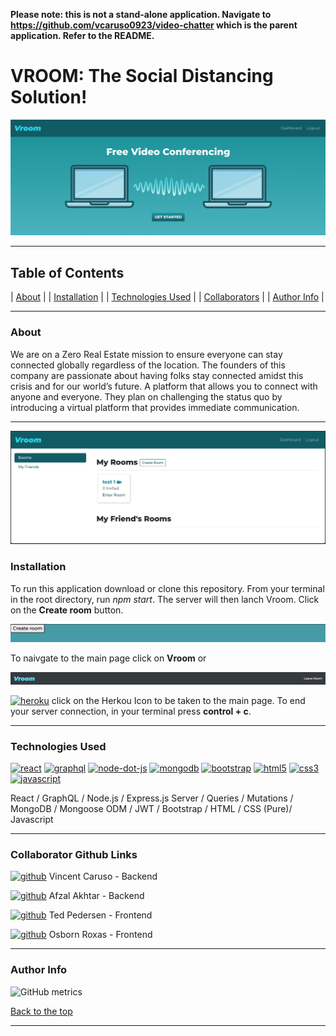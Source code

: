 **Please note: this is not a stand-alone application. Navigate to https://github.com/vcaruso0923/video-chatter which is the parent application. Refer to the README.**

# VROOM: The Social Distancing Solution!
![The Social Distancing Solution!](https://github.com/vcaruso0923/video-chatter-2-2/blob/master/vroom-main-photo.png)

--- 

## Table of Contents 

| [About](#about) |
| [Installation](#installation) |
| [Technologies Used](#technologies-used) |
| [Collaborators](#collaborator-github-links) |
| [Author Info](#author-info) |

---

### About

We are on a Zero Real Estate mission to ensure everyone can stay connected globally regardless of the location. The founders of this company are passionate about having folks stay connected amidst this crisis and for our world’s future. A platform that allows you to connect with anyone and everyone. They plan on challenging the status quo by introducing a virtual platform that provides immediate communication.

---


 ![ReadMe Image](https://github.com/vcaruso0923/video-chatter-2-2/blob/master/vroom-rooms.png)
 
 
### Installation

 
 To run this application download or clone this repository. From your terminal in the root directory, run *npm start*.
 The server will then lanch Vroom. Click on the **Create room** button. 
 
 ![ReadMe Image](https://github.com/vcaruso0923/video-chatter-2-2/blob/master/vroom-wide-create.png)
 
 To naivgate to the main page click on **Vroom** or
 
 ![ReadMe Image](https://github.com/vcaruso0923/video-chatter-2-2/blob/master/vroom-wide-vroom.png)
 
 [<img src='https://cdn.jsdelivr.net/npm/simple-icons@3.0.1/icons/heroku.svg' alt='heroku' height='40'>](https://salty-lowlands-76602.herokuapp.com/) 
 click on the Herkou Icon to be taken to the main page. To end your server connection, in your terminal press **control + c**.


---

### Technologies Used 
[<img src='https://cdn.jsdelivr.net/npm/simple-icons@3.0.1/icons/react.svg' alt='react' height='40'>](https://github.com/tedpedersen)  [<img src='https://cdn.jsdelivr.net/npm/simple-icons@3.0.1/icons/graphql.svg' alt='graphql' height='40'>](https://github.com/osbornroxas02)  [<img src='https://cdn.jsdelivr.net/npm/simple-icons@3.0.1/icons/node-dot-js.svg' alt='node-dot-js' height='40'>](https://salty-lowlands-76602.herokuapp.com/)  [<img src='https://cdn.jsdelivr.net/npm/simple-icons@3.0.1/icons/mongodb.svg' alt='mongodb' height='40'>](https://salty-lowlands-76602.herokuapp.com/)  [<img src='https://cdn.jsdelivr.net/npm/simple-icons@3.0.1/icons/bootstrap.svg' alt='bootstrap' height='40'>](https://salty-lowlands-76602.herokuapp.com/)  [<img src='https://cdn.jsdelivr.net/npm/simple-icons@3.0.1/icons/html5.svg' alt='html5' height='40'>](https://salty-lowlands-76602.herokuapp.com/)  [<img src='https://cdn.jsdelivr.net/npm/simple-icons@3.0.1/icons/css3.svg' alt='css3' height='40'>](https://salty-lowlands-76602.herokuapp.com/)  [<img src='https://cdn.jsdelivr.net/npm/simple-icons@3.0.1/icons/javascript.svg' alt='javascript' height='40'>](https://salty-lowlands-76602.herokuapp.com/)  

React / GraphQL / Node.js / Express.js Server / Queries / Mutations / MongoDB / Mongoose ODM / JWT / Bootstrap / HTML / CSS (Pure)/ Javascript 

---

### Collaborator Github Links

[<img src='https://cdn.jsdelivr.net/npm/simple-icons@3.0.1/icons/github.svg' alt='github' height='40'>](https://github.com/vcaruso0923)
Vincent Caruso - Backend


[<img src='https://cdn.jsdelivr.net/npm/simple-icons@3.0.1/icons/github.svg' alt='github' height='40'>](https://github.com/Zal-7)
Afzal Akhtar - Backend


[<img src='https://cdn.jsdelivr.net/npm/simple-icons@3.0.1/icons/github.svg' alt='github' height='40'>](https://github.com/tedpedersen)
Ted Pedersen - Frontend


[<img src='https://cdn.jsdelivr.net/npm/simple-icons@3.0.1/icons/github.svg' alt='github' height='40'>](https://github.com/osbornroxas02)
Osborn Roxas - Frontend

 
---


### Author Info

![GitHub metrics](https://metrics.lecoq.io/vcaruso0923)  



[Back to the top](#table-of-contents)
 
 
---
